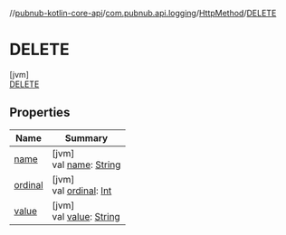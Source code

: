 //[pubnub-kotlin-core-api](../../../../index.md)/[com.pubnub.api.logging](../../index.md)/[HttpMethod](../index.md)/[DELETE](index.md)

# DELETE

[jvm]\
[DELETE](index.md)

## Properties

| Name | Summary |
|---|---|
| [name](index.md#-372974862%2FProperties%2F1141030505) | [jvm]<br>val [name](index.md#-372974862%2FProperties%2F1141030505): [String](https://kotlinlang.org/api/core/kotlin-stdlib/kotlin/-string/index.html) |
| [ordinal](index.md#-739389684%2FProperties%2F1141030505) | [jvm]<br>val [ordinal](index.md#-739389684%2FProperties%2F1141030505): [Int](https://kotlinlang.org/api/core/kotlin-stdlib/kotlin/-int/index.html) |
| [value](../value.md) | [jvm]<br>val [value](../value.md): [String](https://kotlinlang.org/api/core/kotlin-stdlib/kotlin/-string/index.html) |
